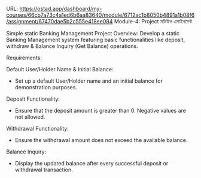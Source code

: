 URL: https://ostad.app/dashboard/my-courses/66cb7a73c4a1ed6b6aa83640/module/6712ac1b8050b4891a1b08f6/assignment/67470dae5b2c555e418ee084
Module-4: Project 
মডিউল এসাইনমেন্ট

Simple static Banking Management Project
Overview: Develop a static Banking Management system featuring basic functionalities like deposit, withdraw & Balance Inquiry (Get Balance) operations.

Requirements:

Default User/Holder Name & Initial Balance:

* Set up a default User/Holder name and an initial balance for demonstration purposes.

Deposit Functionality:

* Ensure that the deposit amount is greater than 0. Negative values are not allowed.

Withdrawal Functionality:

* Ensure the withdrawal amount does not exceed the available balance.

Balance Inquiry:

* Display the updated balance after every successful deposit or withdrawal transaction.

